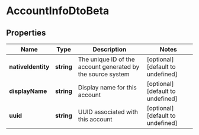 # AccountInfoDtoBeta

## Properties

Name | Type | Description | Notes
------------ | ------------- | ------------- | -------------
**nativeIdentity** | **string** | The unique ID of the account generated by the source system | [optional] [default to undefined]
**displayName** | **string** | Display name for this account | [optional] [default to undefined]
**uuid** | **string** | UUID associated with this account | [optional] [default to undefined]

